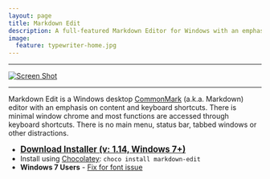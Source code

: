```yaml
---
layout: page
title: Markdown Edit
description: A full-featured Markdown Editor for Windows with an emphasis on content and keyboard shortcuts
image:
  feature: typewriter-home.jpg
---
```


------------------------------------------------------------------------

<div class="screenshot">
<a href="http://mike-ward.net/cdn/images/markdown-edit/markdown-edit-screenshot.png" target="_blank"><img src="http://mike-ward.net/cdn/images/markdown-edit/markdown-edit-screenshot.png" alt="Screen Shot"/></a>
</div>

------------------------------------------------------------------------

Markdown Edit is a Windows desktop [CommonMark](http://commonmark.org)
(a.k.a. Markdown) editor with an emphasis on content and keyboard
shortcuts. There is minimal window chrome and most functions are
accessed through keyboard shortcuts. There is no main menu, status bar,
tabbed windows or other distractions.

-   <a href="https://github.com/mike-ward/Markdown-Edit/releases/download/v1.14.0/MarkdownEditSetup.msi" style="font-weight:bold; font-size:larger;">Download
    Installer (v: 1.14, Windows 7+)</a>
-   Install using
    [Chocolatey](https://chocolatey.org/packages/markdown-edit):
    `choco install markdown-edit`
-   **Windows 7 Users** - [Fix for font
    issue](https://github.com/mike-ward/Markdown-Edit/issues/14)

